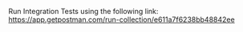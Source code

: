 Run Integration Tests using the following link:
https://app.getpostman.com/run-collection/e611a7f6238bb48842ee